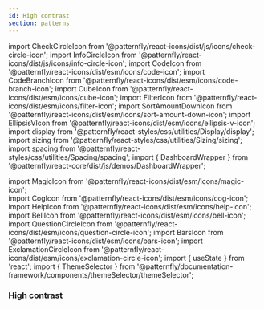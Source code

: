```yaml
---
id: High contrast
section: patterns
---
```


import CheckCircleIcon from '@patternfly/react-icons/dist/js/icons/check-circle-icon';
import InfoCircleIcon from '@patternfly/react-icons/dist/js/icons/info-circle-icon';
import CodeIcon from '@patternfly/react-icons/dist/esm/icons/code-icon';
import CodeBranchIcon from '@patternfly/react-icons/dist/esm/icons/code-branch-icon';
import CubeIcon from '@patternfly/react-icons/dist/esm/icons/cube-icon';
import FilterIcon from '@patternfly/react-icons/dist/esm/icons/filter-icon';
import SortAmountDownIcon from '@patternfly/react-icons/dist/esm/icons/sort-amount-down-icon';
import EllipsisVIcon from '@patternfly/react-icons/dist/esm/icons/ellipsis-v-icon';
import display from '@patternfly/react-styles/css/utilities/Display/display';
import sizing from '@patternfly/react-styles/css/utilities/Sizing/sizing';
import spacing from '@patternfly/react-styles/css/utilities/Spacing/spacing';
import { DashboardWrapper } from '@patternfly/react-core/dist/js/demos/DashboardWrapper';

import MagicIcon from '@patternfly/react-icons/dist/esm/icons/magic-icon';  
import CogIcon from '@patternfly/react-icons/dist/esm/icons/cog-icon';
import HelpIcon from '@patternfly/react-icons/dist/esm/icons/help-icon';
import BellIcon from '@patternfly/react-icons/dist/esm/icons/bell-icon';
import QuestionCircleIcon from '@patternfly/react-icons/dist/esm/icons/question-circle-icon';
import BarsIcon from '@patternfly/react-icons/dist/esm/icons/bars-icon';
import ExclamationCircleIcon from '@patternfly/react-icons/dist/esm/icons/exclamation-circle-icon';
import { useState } from 'react';
import { ThemeSelector } from '@patternfly/documentation-framework/components/themeSelector/themeSelector';

### High contrast

```js file='./HighContrast.tsx' isFullscreen

```

